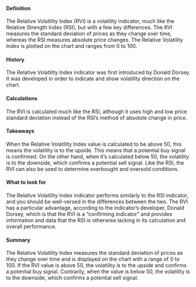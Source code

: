 #### Definition

The Relative Volatility Index (RVI) is a volatility indicator, much like the Relative Strength Index (RSI), but with a few key differences. The RVI measures the standard deviation of prices as they change over time, whereas the RSI measures absolute price changes. The Relative Volatility Index is plotted on the chart and ranges from 0 to 100. 

#### History 

The Relative Volatility Index indicator was first introduced by Donald Dorsey. It was developed in order to indicate and show volatility direction on the chart.

#### Calculations

The RVI is calculated much like the RSI, although it uses high and low price standard deviation instead of the RSI’s method of absolute change in price.

#### Takeaways

When the Relative Volatility Index value is calculated to be above 50, this means the volatility is to the upside. This means that a potential buy signal is confirmed. On the other hand, when it’s calculated below 50, the volatility is to the downside, which confirms a potential sell signal. Like the RSI, the RVI can also be used to determine overbought and oversold conditions.

#### What to look for

The Relative Volatility Index indicator performs similarly to the RSI indicator, and you should be well-versed in the differences between the two. The RVI has a particular advantage, according to the indicator’s developer, Donald Dorsey, which is that the RVI is a “confirming indicator” and provides information and data that the RSI is otherwise lacking in its calculation and overall performance.

#### Summary

The Relative Volatility Index measures the standard deviation of prices as they change over time and is displayed on the chart with a range of 0 to 100. If the RVI value is above 50, the volatility is to the upside and confirms a potential buy signal. Contrarily, when the value is below 50, the volatility is to the downside, which confirms a potential sell signal.